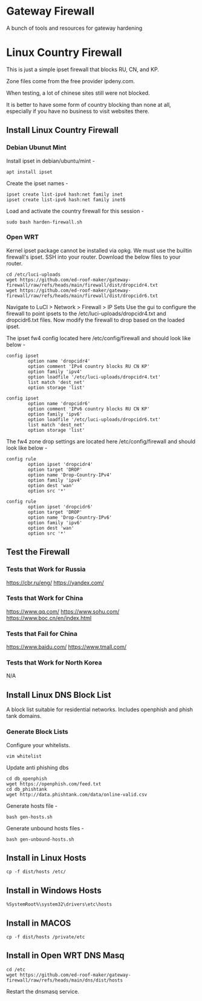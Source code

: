 # Gateway Firewall
A bunch of tools and resources for gateway hardening


# Linux Country Firewall
This is just a simple ipset firewall that blocks RU, CN, and KP.

Zone files come from the free provider ipdeny.com.

When testing, a lot of chinese sites still were not blocked.

It is better to have some form of country blocking than none at all, especially if you have no business to visit websites there.

## Install Linux Country Firewall
### Debian Ubunut Mint
Install ipset in debian/ubuntu/mint -
```
apt install ipset
```
Create the ipset names -
```
ipset create list-ipv4 hash:net family inet
ipset create list-ipv6 hash:net family inet6
```
Load and activate the country firewall for this session -
```
sudo bash harden-firewall.sh
```
### Open WRT
Kernel ipset package cannot be installed via opkg.
We must use the builtin firewall's ipset.
SSH into your router.
Download the below files to your router.
```
cd /etc/luci-uploads
wget https://github.com/ed-roof-maker/gateway-firewall/raw/refs/heads/main/firewall/dist/dropcidr4.txt
wget https://github.com/ed-roof-maker/gateway-firewall/raw/refs/heads/main/firewall/dist/dropcidr6.txt
```
Navigate to LuCI > Network > Firewall > IP Sets
Use the gui to configure the firewall to point ipsets to the /etc/luci-uploads/dropcidr4.txt and dropcidr6.txt files.
Now modify the firewall to drop based on the loaded ipset.

The ipset fw4 config located here /etc/config/firewall and should look like below -
```
config ipset                                             
        option name 'dropcidr4'                          
        option comment 'IPv4 country blocks RU CN KP'    
        option family 'ipv4'                             
        option loadfile '/etc/luci-uploads/dropcidr4.txt'
        list match 'dest_net'                            
        option storage 'list'                            
                                                         
config ipset                                             
        option name 'dropcidr6'                          
        option comment 'IPv6 country blocks RU CN KP'    
        option family 'ipv6'                             
        option loadfile '/etc/luci-uploads/dropcidr6.txt'
        list match 'dest_net'                            
        option storage 'list' 
```

The fw4 zone drop settings are located here /etc/config/firewall and should look like below -
```
config rule                                              
        option ipset 'dropcidr4'                         
        option target 'DROP'                             
        option name 'Drop-Country-IPv4'                  
        option family 'ipv4'                             
        option dest 'wan'                                
        option src '*'                                   
                                                         
config rule                                              
        option ipset 'dropcidr6'                         
        option target 'DROP'                             
        option name 'Drop-Country-IPv6'                  
        option family 'ipv6'                             
        option dest 'wan'                                
        option src '*'                                   
```
## Test the Firewall
### Tests that Work for Russia
https://cbr.ru/eng/
https://yandex.com/
### Tests that Work for China
https://www.qq.com/
https://www.sohu.com/
https://www.boc.cn/en/index.html
### Tests that Fail for China
https://www.baidu.com/
https://www.tmall.com/
### Tests that Work for North Korea
N/A

## Install Linux DNS Block List
A block list suitable for residential networks.
Includes openphish and phish tank domains.
### Generate Block Lists
Configure your whitelists.
```
vim whitelist
```

Update anti phishing dbs
```
cd db_openphish
wget https://openphish.com/feed.txt
cd db_phishtank
wget http://data.phishtank.com/data/online-valid.csv
```

Generate hosts file -
```
bash gen-hosts.sh
```

Generate unbound hosts files -
```
bash gen-unbound-hosts.sh
```
## Install in Linux Hosts
```
cp -f dist/hosts /etc/
```
## Install in Windows Hosts
```
%SystemRoot%\system32\drivers\etc\hosts
```

## Install in MACOS
```
cp -f dist/hosts /private/etc
```

## Install in Open WRT DNS Masq
```
cd /etc
wget https://github.com/ed-roof-maker/gateway-firewall/raw/refs/heads/main/dns/dist/hosts
```

Restart the dnsmasq service.



